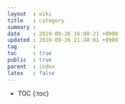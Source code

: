 ```yaml
---
layout  : wiki
title   : category
summary : 
date    : 2019-09-26 16:00:21 +0900
updated : 2019-09-26 21:48:01 +0900
tag     : 
toc     : true
public  : true
parent  : index
latex   : false
---
```

* TOC
{:toc}

# 
